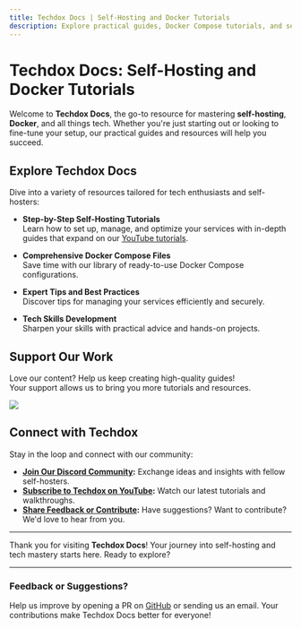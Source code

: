 ```yaml
---
title: Techdox Docs | Self-Hosting and Docker Tutorials
description: Explore practical guides, Docker Compose tutorials, and self-hosting resources to complement the Techdox YouTube channel. Your ultimate hub for tech enthusiasts.
---
```


# Techdox Docs: Self-Hosting and Docker Tutorials

Welcome to **Techdox Docs**, the go-to resource for mastering **self-hosting**, **Docker**, and all things tech. Whether you're just starting out or looking to fine-tune your setup, our practical guides and resources will help you succeed.

## Explore Techdox Docs

Dive into a variety of resources tailored for tech enthusiasts and self-hosters:

- **Step-by-Step Self-Hosting Tutorials**  
  Learn how to set up, manage, and optimize your services with in-depth guides that expand on our [YouTube tutorials](https://www.youtube.com/@techdox).

- **Comprehensive Docker Compose Files**  
  Save time with our library of ready-to-use Docker Compose configurations.

- **Expert Tips and Best Practices**  
  Discover tips for managing your services efficiently and securely.

- **Tech Skills Development**  
  Sharpen your skills with practical advice and hands-on projects.

## Support Our Work

Love our content? Help us keep creating high-quality guides!  
Your support allows us to bring you more tutorials and resources. 

<a href="https://www.buymeacoffee.com/techdox"><img src="https://img.buymeacoffee.com/button-api/?text=Buy me a cup of tea&emoji=🍵&slug=techdox&button_colour=FFDD00&font_colour=000000&font_family=Cookie&outline_colour=000000&coffee_colour=ffffff" /></a>

## Connect with Techdox

Stay in the loop and connect with our community:

- **[Join Our Discord Community](http://discord.com/invite/8mX2KRxDw8):** Exchange ideas and insights with fellow self-hosters.
- **[Subscribe to Techdox on YouTube](https://www.youtube.com/@techdox):** Watch our latest tutorials and walkthroughs.
- **[Share Feedback or Contribute](mailto:admin@techdox.nz):** Have suggestions? Want to contribute? We'd love to hear from you.

---

Thank you for visiting **Techdox Docs**! Your journey into self-hosting and tech mastery starts here. Ready to explore?

---

### Feedback or Suggestions?
Help us improve by opening a PR on [GitHub](https://github.com/Techdox/techdox-docs) or sending us an email. Your contributions make Techdox Docs better for everyone!